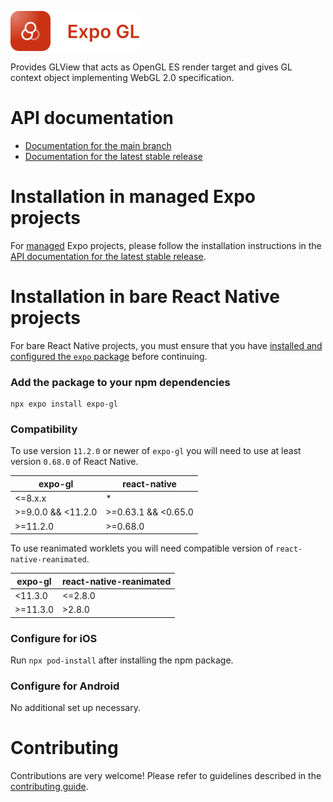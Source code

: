 <p>
  <a href="https://docs.expo.dev/versions/latest/sdk/gl-view/">
    <img
      src="../../.github/resources/expo-gl.svg"
      alt="expo-gl"
      height="64" />
  </a>
</p>

Provides GLView that acts as OpenGL ES render target and gives GL context object implementing WebGL 2.0 specification.

# API documentation

- [Documentation for the main branch](https://github.com/expo/expo/blob/main/docs/pages/versions/unversioned/sdk/gl-view.mdx)
- [Documentation for the latest stable release](https://docs.expo.dev/versions/latest/sdk/gl-view/)

# Installation in managed Expo projects

For [managed](https://docs.expo.dev/archive/managed-vs-bare/) Expo projects, please follow the installation instructions in the [API documentation for the latest stable release](https://docs.expo.dev/versions/latest/sdk/gl-view/).

# Installation in bare React Native projects

For bare React Native projects, you must ensure that you have [installed and configured the `expo` package](https://docs.expo.dev/bare/installing-expo-modules/) before continuing.

### Add the package to your npm dependencies

```
npx expo install expo-gl
```

### Compatibility

To use version `11.2.0` or newer of `expo-gl` you will need to use at least version `0.68.0` of React Native.

| expo-gl            | react-native        |
| ------------------ | ------------------- |
| <=8.x.x            | \*                  |
| >=9.0.0 && <11.2.0 | >=0.63.1 && <0.65.0 |
| >=11.2.0           | >=0.68.0            |

To use reanimated worklets you will need compatible version of `react-native-reanimated`.

| expo-gl  | react-native-reanimated |
| -------- | ----------------------- |
| <11.3.0  | <=2.8.0                 |
| >=11.3.0 | >2.8.0                  |

### Configure for iOS

Run `npx pod-install` after installing the npm package.

### Configure for Android

No additional set up necessary.

# Contributing

Contributions are very welcome! Please refer to guidelines described in the [contributing guide](https://github.com/expo/expo#contributing).
